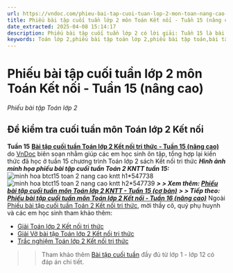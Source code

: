 ```yaml
---
url: https://vndoc.com/phieu-bai-tap-cuoi-tuan-lop-2-mon-toan-nang-cao-tuan-15-224450
title: Phiếu bài tập cuối tuần lớp 2 môn Toán Kết nối - Tuần 15 (nâng cao) - Phiếu bài tập Toán lớp 2 - VnDoc.com
date_extracted: 2025-04-08 15:14:17
description: Phiếu bài tập cuối tuần lớp 2 có lời giải: Tuần 15 là bài tập cuối tuần nâng cao môn Toán lớp 2, giúp cho các em học sinh ôn tập và nâng cao hơn kiến thức đã được học trong chương trình Toán lớp 2 Tuần 15.
keywords: Toán lớp 2,phiếu bài tập toán lớp 2,phiếu bài tập toán,bài tập cuối tuần,phiếu bài tập cuối tuần lớp 2,bài tập cuối tuần lớp 2,phiếu bài tập cuối tuần lớp 2 có lời giải,đáp án phiếu bài tập cuối tuần lớp 2,toán nâng cao lớp 2
---
```


# Phiếu bài tập cuối tuần lớp 2 môn Toán Kết nối - Tuần 15 \(nâng cao\)
_Phiếu bài tập Toán lớp 2_
## **Đề kiểm tra cuối tuần môn Toán lớp 2 Kết nối**  
**Tuần 15**
**[Bài tập cuối tuần Toán lớp 2 Kết nối tri thức - Tuần 15 \(nâng cao\)](<https://vndoc.com/phieu-bai-tap-cuoi-tuan-lop-2-mon-toan-nang-cao-tuan-15-224450>)** do [VnDoc](<https://vndoc.com/>) biên soạn nhằm giúp các em học sinh ôn tập, tổng hợp lại kiến thức đã học ở tuần 15 chương trình Toán lớp 2 sách Kết nối tri thức
 _**Hình ảnh minh họa phiếu bài tập cuối tuần Toán 2 KNTT tuần 15:**_
![minh hoa btct15 toan 2 nang cao kntt h1*547738](https://i.vdoc.vn/data/image/2023/12/13/minh-hoa-btct15-toan-2-nang-cao-kntt-h1.jpg)![minh hoa btct15 toan 2 nang cao kntt h2*547739](https://i.vdoc.vn/data/image/2023/12/13/minh-hoa-btct15-toan-2-nang-cao-kntt-h2.jpg)
**_> > Xem thêm: [Phiếu bài tập cuối tuần môn Toán lớp 2 KNTT - Tuần 15 \(cơ bản\)](<https://vndoc.com/bai-tap-cuoi-tuan-toan-lop-2-ket-noi-tri-thuc-tuan-15-311269>)_**
**_> > Tiếp theo: [Phiếu bài tập cuối tuần môn Toán lớp 2 Kết nối - Tuần 16 \(nâng cao\)](<https://vndoc.com/de-kiem-tra-cuoi-tuan-toan-lop-2-tuan-16-de-1-151688>)_**
Ngoài [Phiếu bài tập cuối tuần Toán 2 Kết nối tri thức](<https://vndoc.com/bai-tap-cuoi-tuan-toan-lop-2-ket-noi-tri-thuc-tuan-11-309365>), mời thầy cô, quý phụ huynh và các em học sinh tham khảo thêm:
  * [Giải Toán lớp 2 Kết nối tri thức](<https://vndoc.com/toan-lop2>)
  * [Giải Vở bài tập Toán lớp 2 Kết nối tri thức](<https://vndoc.com/vo-bai-tap-toan-lop-2-canh-dieu>)
  * [Trắc nghiệm Toán lớp 2 Kết nối tri thức](<https://vndoc.com/trac-nghiem-toan-lop-2-ket-noi-tri-thuc>)

>> Tham khảo thêm [Bài tập cuối tuần](<https://vndoc.com/bai-tap-cuoi-tuan>) đầy đủ từ lớp 1 - lớp 12 có đáp án chi tiết.
